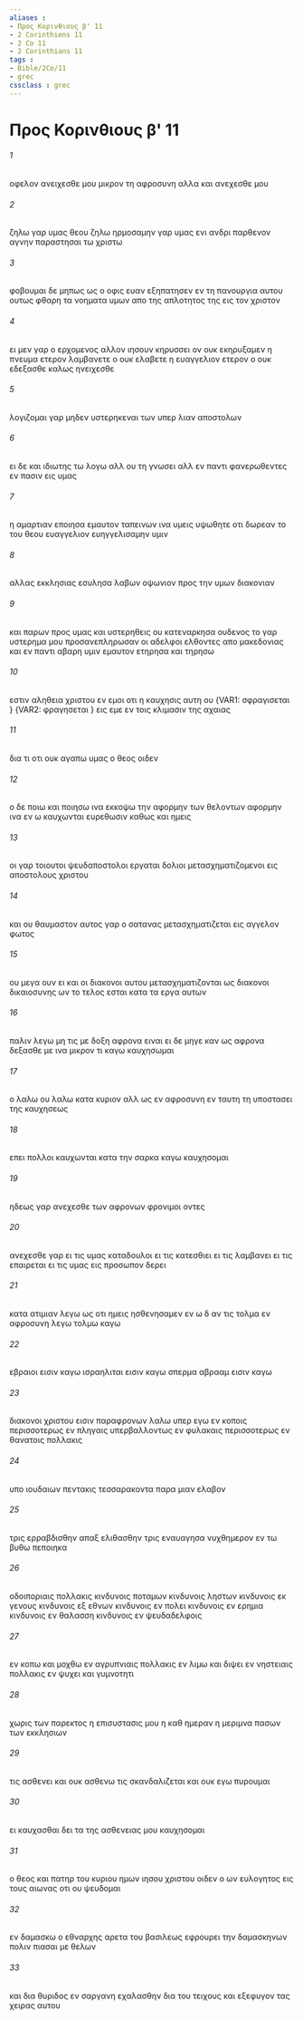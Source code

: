 ```yaml
---
aliases : 
- Προς Κορινθιους β' 11
- 2 Corinthiens 11
- 2 Co 11
- 2 Corinthians 11
tags : 
- Bible/2Co/11
- grec
cssclass : grec
---
```


# Προς Κορινθιους β' 11

###### 1
οφελον ανειχεσθε μου μικρον τη αφροσυνη αλλα και ανεχεσθε μου
###### 2
ζηλω γαρ υμας θεου ζηλω ηρμοσαμην γαρ υμας ενι ανδρι παρθενον αγνην παραστησαι τω χριστω
###### 3
φοβουμαι δε μηπως ως ο οφις ευαν εξηπατησεν εν τη πανουργια αυτου ουτως φθαρη τα νοηματα υμων απο της απλοτητος της εις τον χριστον
###### 4
ει μεν γαρ ο ερχομενος αλλον ιησουν κηρυσσει ον ουκ εκηρυξαμεν η πνευμα ετερον λαμβανετε ο ουκ ελαβετε η ευαγγελιον ετερον ο ουκ εδεξασθε καλως ηνειχεσθε
###### 5
λογιζομαι γαρ μηδεν υστερηκεναι των υπερ λιαν αποστολων
###### 6
ει δε και ιδιωτης τω λογω αλλ ου τη γνωσει αλλ εν παντι φανερωθεντες εν πασιν εις υμας
###### 7
η αμαρτιαν εποιησα εμαυτον ταπεινων ινα υμεις υψωθητε οτι δωρεαν το του θεου ευαγγελιον ευηγγελισαμην υμιν
###### 8
αλλας εκκλησιας εσυλησα λαβων οψωνιον προς την υμων διακονιαν
###### 9
και παρων προς υμας και υστερηθεις ου κατεναρκησα ουδενος το γαρ υστερημα μου προσανεπληρωσαν οι αδελφοι ελθοντες απο μακεδονιας και εν παντι αβαρη υμιν εμαυτον ετηρησα και τηρησω
###### 10
εστιν αληθεια χριστου εν εμοι οτι η καυχησις αυτη ου  {VAR1: σφραγισεται } {VAR2: φραγησεται } εις εμε εν τοις κλιμασιν της αχαιας
###### 11
δια τι οτι ουκ αγαπω υμας ο θεος οιδεν
###### 12
ο δε ποιω και ποιησω ινα εκκοψω την αφορμην των θελοντων αφορμην ινα εν ω καυχωνται ευρεθωσιν καθως και ημεις
###### 13
οι γαρ τοιουτοι ψευδαποστολοι εργαται δολιοι μετασχηματιζομενοι εις αποστολους χριστου
###### 14
και ου θαυμαστον αυτος γαρ ο σατανας μετασχηματιζεται εις αγγελον φωτος
###### 15
ου μεγα ουν ει και οι διακονοι αυτου μετασχηματιζονται ως διακονοι δικαιοσυνης ων το τελος εσται κατα τα εργα αυτων
###### 16
παλιν λεγω μη τις με δοξη αφρονα ειναι ει δε μηγε καν ως αφρονα δεξασθε με ινα μικρον τι καγω καυχησωμαι
###### 17
ο λαλω ου λαλω κατα κυριον αλλ ως εν αφροσυνη εν ταυτη τη υποστασει της καυχησεως
###### 18
επει πολλοι καυχωνται κατα την σαρκα καγω καυχησομαι
###### 19
ηδεως γαρ ανεχεσθε των αφρονων φρονιμοι οντες
###### 20
ανεχεσθε γαρ ει τις υμας καταδουλοι ει τις κατεσθιει ει τις λαμβανει ει τις επαιρεται ει τις υμας εις προσωπον δερει
###### 21
κατα ατιμιαν λεγω ως οτι ημεις ησθενησαμεν εν ω δ αν τις τολμα εν αφροσυνη λεγω τολμω καγω
###### 22
εβραιοι εισιν καγω ισραηλιται εισιν καγω σπερμα αβρααμ εισιν καγω
###### 23
διακονοι χριστου εισιν παραφρονων λαλω υπερ εγω εν κοποις περισσοτερως εν πληγαις υπερβαλλοντως εν φυλακαις περισσοτερως εν θανατοις πολλακις
###### 24
υπο ιουδαιων πεντακις τεσσαρακοντα παρα μιαν ελαβον
###### 25
τρις ερραβδισθην απαξ ελιθασθην τρις εναυαγησα νυχθημερον εν τω βυθω πεποιηκα
###### 26
οδοιποριαις πολλακις κινδυνοις ποταμων κινδυνοις ληστων κινδυνοις εκ γενους κινδυνοις εξ εθνων κινδυνοις εν πολει κινδυνοις εν ερημια κινδυνοις εν θαλασση κινδυνοις εν ψευδαδελφοις
###### 27
εν κοπω και μοχθω εν αγρυπνιαις πολλακις εν λιμω και διψει εν νηστειαις πολλακις εν ψυχει και γυμνοτητι
###### 28
χωρις των παρεκτος η επισυστασις μου η καθ ημεραν η μεριμνα πασων των εκκλησιων
###### 29
τις ασθενει και ουκ ασθενω τις σκανδαλιζεται και ουκ εγω πυρουμαι
###### 30
ει καυχασθαι δει τα της ασθενειας μου καυχησομαι
###### 31
ο θεος και πατηρ του κυριου ημων ιησου χριστου οιδεν ο ων ευλογητος εις τους αιωνας οτι ου ψευδομαι
###### 32
εν δαμασκω ο εθναρχης αρετα του βασιλεως εφρουρει την δαμασκηνων πολιν πιασαι με θελων
###### 33
και δια θυριδος εν σαργανη εχαλασθην δια του τειχους και εξεφυγον τας χειρας αυτου
